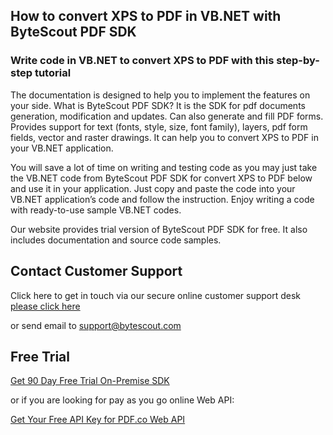 ## How to convert XPS to PDF in VB.NET with ByteScout PDF SDK

### Write code in VB.NET to convert XPS to PDF with this step-by-step tutorial

The documentation is designed to help you to implement the features on your side. What is ByteScout PDF SDK? It is the SDK for pdf documents generation, modification and updates. Can also generate and fill PDF forms. Provides support for text (fonts, style, size, font family), layers, pdf form fields, vector and raster drawings. It can help you to convert XPS to PDF in your VB.NET application.

You will save a lot of time on writing and testing code as you may just take the VB.NET code from ByteScout PDF SDK for convert XPS to PDF below and use it in your application. Just copy and paste the code into your VB.NET application’s code and follow the instruction. Enjoy writing a code with ready-to-use sample VB.NET codes.

Our website provides trial version of ByteScout PDF SDK for free. It also includes documentation and source code samples.

## Contact Customer Support

Click here to get in touch via our secure online customer support desk [please click here](https://bytescout.zendesk.com/hc/en-us/requests/new?subject=ByteScout%20PDF%20SDK%20Question)

or send email to [support@bytescout.com](mailto:support@bytescout.com?subject=ByteScout%20PDF%20SDK%20Question) 

## Free Trial

[Get 90 Day Free Trial On-Premise SDK](https://bytescout.com/download/web-installer?utm_source=github-readme)

or if you are looking for pay as you go online Web API:

[Get Your Free API Key for PDF.co Web API](https://pdf.co/documentation/api?utm_source=github-readme)